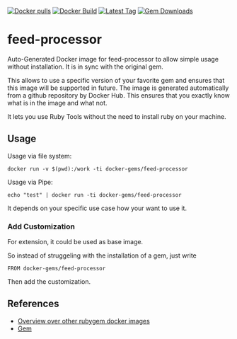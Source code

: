[![Docker pulls](https://img.shields.io/docker/pulls/rubygem/feed-processor.svg)](https://hub.docker.com/r/rubygem/feed-processor/)
[![Docker Build](https://img.shields.io/docker/automated/rubygem/feed-processor.svg)](https://hub.docker.com/r/rubygem/feed-processor/)
[![Latest Tag](https://img.shields.io/github/tag/docker-rubygem/feed-processor.svg)](https://hub.docker.com/r/rubygem/feed-processor/)
[![Gem Downloads](https://img.shields.io/gem/dt/feed-processor.svg)](https://rubygems.org/gems/feed-processor/)
# feed-processor

Auto-Generated Docker image for feed-processor to allow simple usage without installation.
It is in sync with the original gem.

This allows to use a specific version of your favorite gem and ensures that this image will be supported in future.
The image is generated automatically from a github repository by Docker Hub.
This ensures that you exactly know what is in the image and what not.

It lets you use Ruby Tools without the need to install ruby on your machine.

## Usage

Usage via file system:

`docker run -v $(pwd):/work -ti docker-gems/feed-processor`

Usage via Pipe:

`echo "test" | docker run -ti docker-gems/feed-processor`

It depends on your specific use case how your want to use it.

### Add Customization

For extension, it could be used as base image.

So instead of struggeling with the installation of a gem, just write

`FROM docker-gems/feed-processor`

Then add the customization.

## References

 - [Overview over other rubygem docker images](https://github.com/thinkbot/docker-rubygem)
 - [Gem](https://rubygems.org/gems/feed-processor/)
